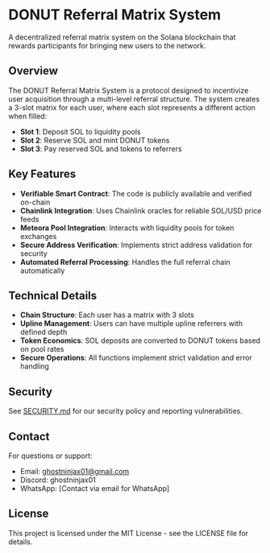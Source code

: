 # DONUT Referral Matrix System

A decentralized referral matrix system on the Solana blockchain that rewards participants for bringing new users to the network.

## Overview

The DONUT Referral Matrix System is a protocol designed to incentivize user acquisition through a multi-level referral structure. The system creates a 3-slot matrix for each user, where each slot represents a different action when filled:

- **Slot 1**: Deposit SOL to liquidity pools
- **Slot 2**: Reserve SOL and mint DONUT tokens
- **Slot 3**: Pay reserved SOL and tokens to referrers

## Key Features

- **Verifiable Smart Contract**: The code is publicly available and verified on-chain
- **Chainlink Integration**: Uses Chainlink oracles for reliable SOL/USD price feeds
- **Meteora Pool Integration**: Interacts with liquidity pools for token exchanges
- **Secure Address Verification**: Implements strict address validation for security
- **Automated Referral Processing**: Handles the full referral chain automatically

## Technical Details

- **Chain Structure**: Each user has a matrix with 3 slots
- **Upline Management**: Users can have multiple upline referrers with defined depth
- **Token Economics**: SOL deposits are converted to DONUT tokens based on pool rates
- **Secure Operations**: All functions implement strict validation and error handling

## Security

See [SECURITY.md](./SECURITY.md) for our security policy and reporting vulnerabilities.

## Contact

For questions or support:
- Email: ghostninjax01@gmail.com
- Discord: ghostninjax01
- WhatsApp: [Contact via email for WhatsApp]

## License

This project is licensed under the MIT License - see the LICENSE file for details.
